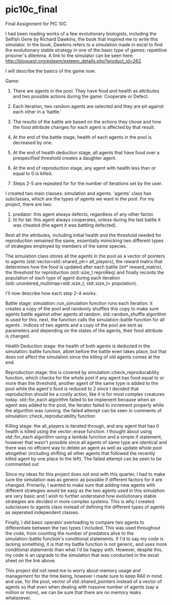 # pic10c_final
Final Assignment for PIC 10C

I had been reading works of a few evolutionary biologists, including the Selfish Gene by Richard Dawkins, the book that inspired me to write this simulator. In the book, Dawkins refers to a simulation made in excel to find the evolutionary stable strategy in one of the basic type of games: repetitive prisoner's dilemma. A link to the simulator can be seen here: http://bioquest.org/esteem/esteem_details.php?product_id=262.

I will describe the basics of the game now:

Game:
1. There are agents in the pool. They have food and health as attributes and two possible actions during the game: Cooperate or Defect.

2. Each iteration, two random agents are selected and they are pit against each other in a 'battle.'

3. The results of the battle are based on the actions they chose and how the food attribute changes for each agent is affected by that result.

4. At the end of the battle stage, health of each agents in the pool is decreased by one.

3. At the end of health deduction stage, all agents that have food over a prespecified threshold creates a daughter agent.

4. At the end of reproduction stage, any agent with health less than or equal to 0 is killed.

5. Steps 2-5 are repeated for for the number of iterations set by the user.

I created two main classes: simulation and agents. 'agents' class has subclasses, which are the types of agents we want in the pool. For my project, there are two:
1. predator: this agent always defects, regardless of any other factor.
2. tit for tat: this agent always cooperates, unless during the last battle it was cheated (the agent it was battling defected).

Rest all the attributes, including initial health and the threshold needed for reproduction remained the same, essentially mimicking two different types of strategies employed by members of the same species.

The simulation class stores all the agents in the pool as a vector of pointers to agents (std::vector<std::shared_ptr<Agents>> all_players), the reward matrix that determines how the food is updated after each battle (int* reward_matrix), the threshold for reproduction (std::size_t reproReq) and finally records the population of each type of agent during each iteration (std::unordered_multimap<std::size_t, std::size_t> population).

I'll now describe how each step 2-4 works.

Battle stage: simulation::run_simulation function runs each iteration. it creates a copy of the pool and randomly shuffles this copy to make sure agents battle against other agents at random. std::random_shuffle algorithm is used for this. next, the function calls the simulation::battle function for all agents . Indices of two agents and a copy of the pool are sent as parameters and depending on the states of the agents, their food attribute is changed.

Health Deduction stage: the health of both agents is deducted in the simulation::battle function, albiet before the battle even takes place, but that does not affect the simulation since the killing of old agents comes at the end.

Reproduction stage: this is covered by simulation::check_reproducability function, which checks for the whole pool if any agent has food equal to or more than the threshold, another agent of the same type is added to the pool while the agent's food is reduced to 2 since I decided that reproduction should be a costly action, like it is for most complex creatures today. std::for_each algorithm failed to be implement because when an agent was added to the pool, the iterator failed to increment properly while the algorithm was running. the failed attempt can be seen in comments of simulation::check_reproducability function

Killing stage: the all_players is iterated through, and any agent that has 0 health is killed using the vector::erase function. I thought about using std::for_each algorithm using a lambda function and a simple if statement, however that wasn't possible since all agents of same type are identical and there was no effcient way to delete an agent as well as update whole pool altogether (including shifting all other agents that followed the recently killed agent by one place to the left). The failed attempt can be seen to be commented out

Since my ideas for this project does not end with this quarter, I had to make sure the simulation was as generic as possible if different factors for it are changed. Primarily, I wanted to make sure that adding new agents with different strategies would be easy as the two agents used in this simulation are very basic and I wish to further understand how evolutionary stable strategies are decided in more complex systems. This is why I created subclasses to agents class instead of defining the different types of agents as seperated independent classes.

Finally, I did basic operator overloading to compare two agents to differentiate between the two types I included. This was used throughout the code, from counting the number of predators alive to the simulation::battle function's conditional statements. If I'd to say my code is lacking something, it is that my battle function is not generic, and uses more conditional statements than what I'd be happy with. However, despite this, my code is an upgrade to the simulation that was conducted in the excel sheet on the link above.

This project did not need me to worry about memory usage and management for the time being, however I made sure to keep RAII in mind and use, for the pool, vector of std::shared_pointers instead of a vector of agents so that even when dealing with massive number of agents (say a million or more), we can be sure that there are no memory leaks whatsoever.
